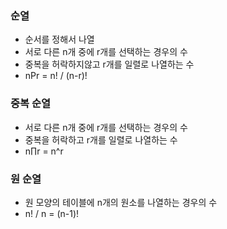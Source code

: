 ### 순열
  - 순서를 정해서 나열
  - 서로 다른 n개 중에 r개를 선택하는 경우의 수 
  - 중복을 허락하지않고 r개를 일렬로 나열하는 수
  - nPr = n! / (n-r)!

### 중복 순열
  - 서로 다른 n개 중에 r개를 선택하는 경우의 수
  - 중복을 허락하고 r개를 일렬로 나열하는 수
  - n∏r = n^r

### 원 순열
  - 원 모양의 테이블에 n개의 원소를 나열하는 경우의 수
  - n! / n = (n-1)!
